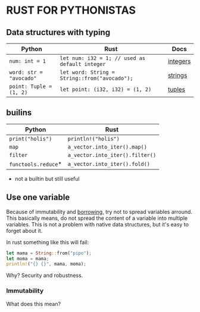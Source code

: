 <!--
.. title: Rust for pythonistas
.. slug: rust-for-pythonistas
.. status: draft
.. date: 2019-05-28 05:54:33 UTC-03:00
.. tags:
.. category:
.. link:
.. description:
.. type: text
-->

# RUST FOR PYTHONISTAS

## Data structures with typing

| Python                  | Rust                                           | Docs       |
| ----------------------- | ---------------------------------------------- | ---------- |
| `num: int = 1`          | `let num: i32 = 1; // used as default integer` | [integers] |
| `word: str = "avocado"` | `let word: String = String::from("avocado");`  | [strings]  |
| `point: Tuple = (1, 2)` | `let point: (i32, i32) = (1, 2)`               | [tuples]   |

## builins

| Python               | Rust                            |
| -------------------- | ------------------------------- |
| `print("holis")`     | `println!("holis")`             |
| `map`                | `a_vector.into_iter().map()`    |
| `filter`             | `a_vector.into_iter().filter()` |
| `functools.reduce`\* | `a_vector.into_iter().fold()`   |

- not a builtin but still useful

## Use one variable

Because of immutability and [borrowing][borrowing], try not to spread variables arround.
This basically means, do not spread the content of a variable into multiple variables.
This is not a problem with native data structures, but it's easy to forget about it.

In rust something like this will fail:

```rust
let mama = String::from("pipo");
let moma = mama;
println!("{} {}", mama, moma);
```

Why? Security and robustness.

### Immutability

What does this mean?

[integers]: https://doc.rust-lang.org/book/ch03-02-data-types.html#integer-types
[strings]: https://doc.rust-lang.org/book/ch08-02-strings.html
[tuples]: https://doc.rust-lang.org/book/ch03-02-data-types.html#the-tuple-type
[borrowing]: https://doc.rust-lang.org/book/ch04-02-references-and-borrowing.html